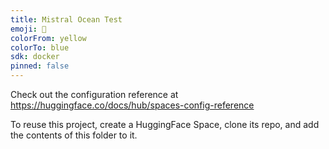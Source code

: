 ```yaml
---
title: Mistral Ocean Test
emoji: 🥸
colorFrom: yellow
colorTo: blue
sdk: docker
pinned: false
---
```

Check out the configuration reference at https://huggingface.co/docs/hub/spaces-config-reference

To reuse this project, create a HuggingFace Space, clone its repo, and add the contents of this folder to it.